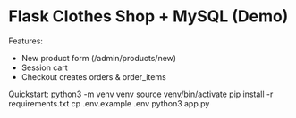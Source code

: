 # Flask Clothes Shop + MySQL (Demo)

Features:
- New product form (/admin/products/new)
- Session cart
- Checkout creates orders & order_items

Quickstart:
python3 -m venv venv
source venv/bin/activate
pip install -r requirements.txt
cp .env.example .env
python3 app.py
